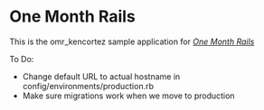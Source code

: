 # One Month Rails

This is the omr_kencortez sample application for
[*One Month Rails*](http://onemonthrails.com)

To Do:
* Change default URL to actual hostname in config/environments/production.rb
* Make sure migrations work when we move to production